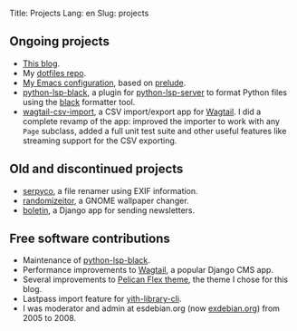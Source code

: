 Title: Projects
Lang: en
Slug: projects

Ongoing projects
----------------

- [This blog](https://github.com/haplo/blog.fidelramos.net).
- My [dotfiles repo](https://github.com/haplo/dotfiles).
- [My Emacs configuration](https://github.com/haplo/prelude), based on
  [prelude](https://github.com/bbatsov/prelude).
- [python-lsp-black](https://github.com/python-lsp/python-lsp-black/), a plugin for
  [python-lsp-server](https://github.com/python-lsp/python-lsp-server) to format Python
  files using the [black](https://github.com/psf/black) formatter tool.
- [wagtail-csv-import](https://github.com/haplo/wagtail-csv-import), a
  CSV import/export app for [Wagtail](https://wagtail.io/). I did a
  complete revamp of the app: improved the importer to work with any
  `Page` subclass, added a full unit test suite and other useful
  features like streaming support for the CSV exporting.

Old and discontinued projects
-----------------------------

- [serpyco](https://github.com/haplo/serpyco), a file renamer using
  EXIF information.
- [randomizeitor](https://github.com/haplo/randomizeitor), a GNOME
  wallpaper changer.
- [boletin](https://github.com/haplo/boletin), a Django app for
  sending newsletters.

Free software contributions
---------------------------

- Maintenance of [python-lsp-black](https://github.com/python-lsp/python-lsp-black/).
- Performance improvements to [Wagtail](https://wagtail.io/), a
  popular Django CMS app.
- Several improvements to [Pelican Flex
  theme](https://github.com/alexandrevicenzi/Flex/), the theme I chose
  for this blog.
- Lastpass import feature for
  [yith-library-cli](https://github.com/haplo/yith-library-cli).
- I was moderator and admin at esdebian.org (now
  [exdebian.org](https://exdebian.org)) from 2005 to 2008.
